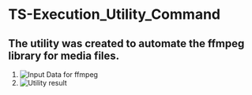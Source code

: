 # TS-Execution_Utility_Command

## The utility was created to automate the ffmpeg library for media files.

1. ![Input Data for ffmpeg](https://3.downloader.disk.yandex.ru/preview/2e52266e6cd0997be344cb5e5ef873dc793f8111d4b7d930273a67e176d8b115/inf/6zHY0pJeH0SJ6XtcIVuNNQpYDRdH7IpDJHLegGDhDZs0SJnOeGHgQPGGqsTsDc88xe6hixFawEAga2DnJNcmiw%3D%3D?uid=926667483&filename=Input_Data.png&disposition=inline&hash=&limit=0&content_type=image%2Fpng&owner_uid=926667483&tknv=v2&size=1903x961)
2. ![Utility result](https://1.downloader.disk.yandex.ru/preview/34deb9c6c59f3af77c3920224547d25ac1bfbe48cf298a070621687b7f39058f/inf/0aW3GagHpSvIqAmKm8vjL0Hfofpgxq6Cy0-jLJSmuOOZz8uMG_PW4c212HI3bWDLBfJQqIvUHUMpUw5AT-E9Qw%3D%3D?uid=926667483&filename=Result.png&disposition=inline&hash=&limit=0&content_type=image%2Fpng&owner_uid=926667483&tknv=v2&size=1903x9611)
